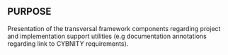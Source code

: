 ## PURPOSE
Presentation of the transversal framework components regarding project and implementation support utilities (e.g documentation annotations regarding link to CYBNITY requirements).

